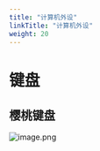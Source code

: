 ```yaml
---
title: "计算机外设"
linkTitle: "计算机外设"
weight: 20
---
```


# 键盘

## 樱桃键盘

![image.png](https://notes-learning.oss-cn-beijing.aliyuncs.com/na3u1y/1654068821514-75ee0957-87fb-44b4-bcbf-c635517dc6fc.png)
